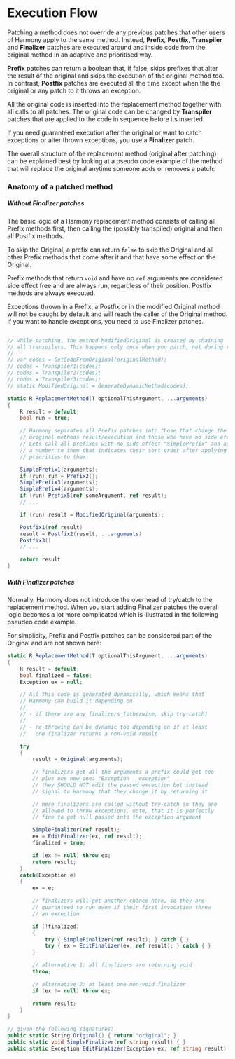 # Execution Flow

Patching a method does not override any previous patches that other users of Harmony apply to the same method. Instead, **Prefix**, **Postfix**, **Transpiler** and **Finalizer** patches are executed around and inside code from the original method in an adaptive and prioritised way.

**Prefix** patches can return a boolean that, if false, skips prefixes that alter the result of the original and skips the execution of the original method too. In contrast, **Postfix** patches are executed all the time except when the the original or any patch to it throws an exception.

All the original code is inserted into the replacement method together with all calls to all patches. The original code can be changed by **Transpiler** patches that are applied to the code in sequence before its inserted.

If you need guaranteed execution after the original or want to catch exceptions or alter thrown exceptions, you use a **Finalizer** patch.

The overall structure of the replacement method (original after patching) can be explained best by looking at a pseudo code example of the method that will replace the original anytime someone adds or removes a patch:

### Anatomy of a patched method

##### Without Finalizer patches

The basic logic of a Harmony replacement method consists of calling all Prefix methods first, then calling the (possibly transpiled) original and then all Postfix methods.

To skip the Original, a prefix can return `false` to skip the Original and all other Prefix methods that come after it and that have some effect on the Original.

Prefix methods that return `void` and have no `ref` arguments are considered side effect free and are always run, regardless of their position. Postfix methods are always executed.

Exceptions thrown in a Prefix, a Postfix or in the modified Original method will not be caught by default and will reach the caller of the Original method. If you want to handle exceptions, you need to use Finalizer patches.

```csharp

// while patching, the method ModifiedOriginal is created by chaining
// all transpilers. This happens only once when you patch, not during runtime
//
// var codes = GetCodeFromOriginal(originalMethod);
// codes = Transpiler1(codes);
// codes = Transpiler2(codes);
// codes = Transpiler3(codes);
// static ModifiedOriginal = GenerateDynamicMethod(codes);

static R ReplacementMethod(T optionalThisArgument, ...arguments)
{
	R result = default;
	bool run = true;

	// Harmony separates all Prefix patches into those that change the
	// original methods result/execution and those who have no side efects
	// Lets call all prefixes with no side effect "SimplePrefix" and add
	// a number to them that indicates their sort order after applying
	// priorities to them:

	SimplePrefix1(arguments);
	if (run) run = Prefix2();
	SimplePrefix3(arguments);
	SimplePrefix4(arguments);
	if (run) Prefix5(ref someArgument, ref result);
	// ...

	if (run) result = ModifiedOriginal(arguments);

	Postfix1(ref result)
	result = Postfix2(result, ...arguments)
	Postfix3()
	// ...

	return result
}
```

##### With Finalizer patches

Normally, Harmony does not introduce the overhead of try/catch to the replacement method. When you start adding Finalizer patches the overall logic becomes a lot more complicated which is illustrated in the following pseudeo code example.

For simplicity, Prefix and Postfix patches can be considered part of the Original and are not shown here:

```csharp
static R ReplacementMethod(T optionalThisArgument, ...arguments)
{
	R result = default;
	bool finalized = false;
	Exception ex = null;

	// All this code is generated dynamically, which means that
	// Harmony can build it depending on
	//
	// - if there are any finalizers (otherwise, skip try-catch)
	//
	// - re-throwing can be dynamic too depending on if at least
	//   one finalizer returns a non-void result

	try
	{
		result = Original(arguments);

		// finalizers get all the arguments a prefix could get too
		// plus one new one: "Exception __exception"
		// they SHOULD NOT edit the passed exception but instead
		// signal to Harmony that they change it by returning it

		// here finalizers are called without try-catch so they are
		// allowed to throw exceptions. note, that it is perfectly
		// fine to get null passed into the exception argument

		SimpleFinalizer(ref result);
		ex = EditFinalizer(ex, ref result);
		finalized = true;

		if (ex != null) throw ex;
		return result;
	}
	catch(Exception e)
	{
		ex = e;

		// finalizers will get another chance here, so they are
		// guaranteed to run even if their first invocation threw
		// an exception

		if (!finalized)
		{
			try { SimpleFinalizer(ref result); } catch { }
			try { ex = EditFinalizer(ex, ref result); } catch { }
		}

		// alternative 1: all finalizers are returning void
		throw;

		// alternative 2: at least one non-void finalizer
		if (ex != null) throw ex;

		return result;
	}
}

// given the following signatures:
public static String Original() { return "original"; }
public static void SimpleFinalizer(ref string result) { }
public static Exception EditFinalizer(Exception ex, ref string result) { return ex; }
```
